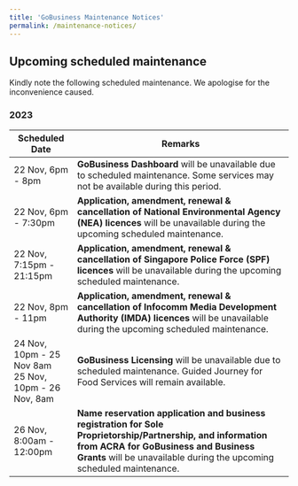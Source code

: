 ```yaml
---
title: 'GoBusiness Maintenance Notices'
permalink: /maintenance-notices/
---
```


## Upcoming scheduled maintenance

Kindly note the following scheduled maintenance. We apologise for the inconvenience caused.

### 2023 

| **Scheduled Date** | **Remarks** |  
|  -----------   | ---------------- |  
| 22 Nov, 6pm - 8pm | **GoBusiness Dashboard** will be unavailable due to scheduled maintenance. Some services may not be available during this period. | 
| 22 Nov, 6pm - 7:30pm | **Application, amendment, renewal & cancellation of National Environmental Agency (NEA) licences** will be unavailable during the upcoming scheduled maintenance. |
| 22 Nov, 7:15pm - 21:15pm | **Application, amendment, renewal & cancellation of Singapore Police Force (SPF) licences** will be unavailable during the upcoming scheduled maintenance. |
| 22 Nov, 8pm - 11pm | **Application, amendment, renewal & cancellation of  Infocomm Media Development Authority (IMDA) licences** will be unavailable during the upcoming scheduled maintenance. | 
| 24 Nov, 10pm - 25 Nov 8am<br> 25 Nov, 10pm - 26 Nov, 8am | **GoBusiness Licensing** will be unavailable due to scheduled maintenance. Guided Journey for Food Services will remain available. |
| 26 Nov, 8:00am - 12:00pm | **Name reservation application and business registration for Sole Proprietorship/Partnership, and information from ACRA for GoBusiness and Business Grants** will be unavailable during the upcoming scheduled maintenance. |
   

<script src="/jquery/jquery.min.js"></script>
<script src="/jquery/resize-tables.js"></script>
